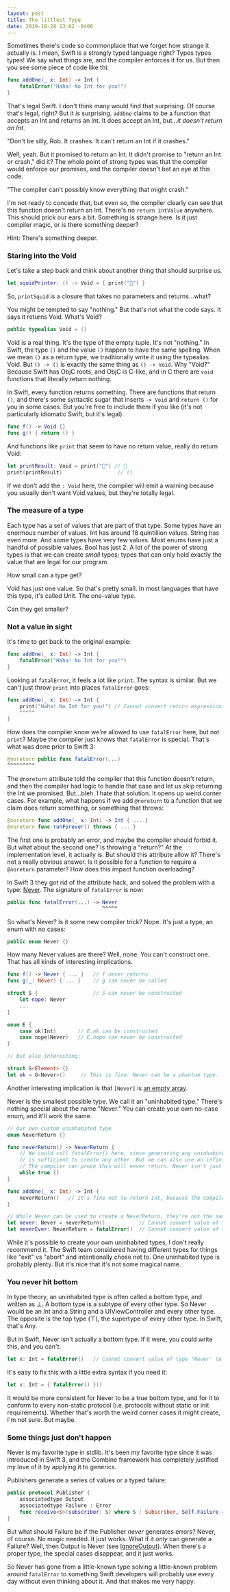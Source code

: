 ```yaml
---
layout: post
title: The littlest Type
date: 2019-10-28 13:02 -0400
---
```

Sometimes there's code so commonplace that we forget how strange it actually is. I mean, Swift is a strongly typed language right? Types types types! We say what things are, and the compiler enforces it for us. But then you see some piece of code like thi:

```swift
func addOne(_ x: Int) -> Int {
    fatalError("Haha! No Int for you!")
}
```

That's legal Swift. I don't think many would find that surprising. Of course that's legal, right? But it *is* surprising. `addOne` claims to be a function that accepts an Int and returns an Int. It does accept an Int, but...*it doesn't return an Int*.

"Don't be silly, Rob. It crashes. It can't return an Int if it crashes."

Well, yeah. But it promised to return an Int. It didn't promise to "return an Int or crash," did it? The whole point of strong types was that the compiler would enforce our promises, and the compiler doesn't bat an eye at this code.

"The compiler can't possibly know everything that might crash."

I'm not ready to concede that, but even so, the compiler clearly can see that this function doesn't return an Int. There's no `return intValue` anywhere. This should prick our ears a bit. Something is strange here. Is it just compiler magic, or is there something deeper?

Hint: There's something deeper.
<!-- more -->

### Staring into the Void

Let's take a step back and think about another thing that should surprise us.

```swift
let squidPrinter: () -> Void = { print("🦑") }
```

So, `printSquid` is a closure that takes no parameters and returns...what?

You might be tempted to say "nothing." But that's not what the code says. It says it returns Void. What's Void?

```swift
public typealias Void = ()
```

Void is a real thing. It's the type of the empty tuple. It's not "nothing." In Swift, the type `()` and the value `()` happen to have the same spelling. When we mean `()` as a return type, we traditionally write it using the typealias Void. But `() -> ()` is exactly the same thing as `() -> Void`. Why "Void?" Because Swift has ObjC roots, and ObjC is C-like, and in C there are `void` functions that literally return nothing.

In Swift, every function returns something. There are functions that return `()`, and there's some syntactic sugar that inserts `-> Void` and `return ()` for you in some cases. But you're free to include them if you like (it's not particularly idiomatic Swift, but it's legal).

```swift
func f() -> Void {}
func g() { return () }
```

And functions like `print` that seem to have no return value, really do return Void:

```swift
let printResult: Void = print("🦑") // 🦑
print(printResult)                  // ()
```

If we don't add the `: Void` here, the compiler will emit a warning because you usually don't want Void values, but they're totally legal.

### The measure of a type

Each type has a set of values that are part of that type. Some types have an enormous number of values. Int has around 18 quintillion values. String has even more. And some types have very few values. Most enums have just a handful of possible values. Bool has just 2. A lot of the power of strong types is that we can create *small* types; types that can only hold exactly the value that are legal for our program.

How small can a type get?

Void has just one value. So that's pretty small. In most languages that have this type, it's called Unit. The one-value type.

Can they get smaller?

### Not a value in sight

It's time to get back to the original example:

```swift
func addOne(_ x: Int) -> Int {
    fatalError("Haha! No Int for you!")
}
```

Looking at `fatalError`, it feels a lot like `print`. The syntax is similar. But we can't just throw `print` into places `fatalError` goes:

```swift
func addOne(_ x: Int) -> Int {
    print("Haha! No Int for you!") // Cannot convert return expression of type '()' to return type 'Int'
    ^^^^^
}
```

How does the compiler know we're allowed to use `fatalError` here, but not `print`? Maybe the compiler just knows that `fatalError` is special. That's what was done prior to Swift 3:

```swift
@noreturn public func fatalError(...)
^^^^^^^^^
```

The `@noreturn` attribute told the compiler that this function doesn't return, and then the compiler had logic to handle that case and let us skip returning the Int we promised. But...bleh. I hate that solution. It opens up weird corner cases. For example, what happens if we add `@noreturn` to a function that we claim does return something, or something that throws:

```swift
@noreturn func addOne(_ x: Int) -> Int { ... }
@noreturn func runForever() throws { ... }
```

The first one is probably an error, and maybe the compiler should forbid it. But what about the second one? Is throwing a "return?" At the implementation level, it actually is. But should this attribute allow it? There's not a really obvious answer. Is it possible for a function to require a `@noreturn` parameter? How does this impact function overloading?

In Swift 3 they got rid of the attribute hack, and solved the problem with a type: [Never](https://github.com/apple/swift-evolution/blob/master/proposals/0102-noreturn-bottom-type.md). The signature of `fatalError` is now:

```swift
public func fatalError(...) -> Never
                               ^^^^^
```

So what's Never? Is it some new compiler trick? Nope. It's just a type, an enum with no cases:

```swift
public enum Never {}
```

How many Never values are there? Well, none. You can't construct one. That has all kinds of interesting implications.

```swift
func f() -> Never { ... }   // f never returns
func g(_: Never) { ... }    // g can never be called

struct S {                  // S can never be constructed
    let nope: Never
    ...
} 

enum E {
    case ok(Int)       // E.ok can be constructed
    case nope(Never)   // E.nope can never be constructed
}

// But also interesting:

struct G<Element> {}
let ok = G<Never>()     // This is fine. Never can be a phantom type.
```

Another interesting implication is that `[Never]` is [an empty array](https://twitter.com/cocoaphony/status/1184470123899478017).

Never is the smallest possible type. We call it an "uninhabited type." There's nothing special about the name "Never." You can create your own no-case enum, and it'll work the same.

```swift
// Our own custom uninhabited type
enum NeverReturn {}

func neverReturn() -> NeverReturn {
    // We could call fatalError() here, since generating any uninhabited type
    // is sufficient to create any other. But we can also use an infinite loop.
    // The compiler can prove this will never return. Never isn't just for crashing!
    while true {}
}

func addOne(_ x: Int) -> Int {
    neverReturn()   // It's fine not to return Int, because the compiler knows this doesn't return
}

// While Never can be used to create a NeverReturn, they're not the same type
let never: Never = neverReturn()           // Cannot convert value of type 'NeverReturn' to specified type 'Never'
let neverEver: NeverReturn = fatalError()  // Cannot convert value of type 'Never' to specified type 'NeverReturn'
```

While it's possible to create your own uninhabited types, I don't really recommend it. The Swift team considered having different types for things like "exit" vs "abort" and intentionally chose not to. One uninhabited type is probably plenty. But it's nice that it's not some magical name.

### You never hit bottom

In type theory, an uninhabited type is often called a bottom type, and written as ⊥. A bottom type is a subtype of every other type. So Never would be an Int and a String and a UIViewController and every other type. The opposite is the top type (⊤), the supertype of every other type. In Swift, that's Any.

But in Swift, Never isn't actually a bottom type. If it were, you could write this, and you can't:

```swift
let x: Int = fatalError()   // Cannot convert value of type 'Never' to specified type 'Int'
```

It's easy to fix this with a little extra syntax if you need it:

```swift
let x: Int = { fatalError() }() 
```

It would be more consistent for Never to be a true bottom type, and for it to conform to every non-static protocol (i.e. protocols without static or init requirements). Whether that's worth the weird corner cases it might create, I'm not sure. But maybe.

### Some things just don't happen

Never is my favorite type in stdlib. It's been my favorite type since it was introduced in Swift 3, and the Combine framework has completely justified my love of it by applying it to generics.

Publishers generate a series of values or a typed failure:

```swift
public protocol Publisher {
    associatedtype Output
    associatedtype Failure : Error
    func receive<S>(subscriber: S) where S : Subscriber, Self.Failure == S.Failure, Self.Output == S.Input
}
```

But what should Failure be if the Publisher *never* generates errors? Never, of course. No magic needed. It just works. What if it *only* can generate a Failure? Well, then Output is Never (see [IgnoreOutput](https://developer.apple.com/documentation/combine/publishers/ignoreoutput)). When there's a proper type, the special cases disappear, and it just works.

So Never has gone from a little-known type solving a little-known problem around `fatalError` to something Swift developers will probably use every day without even thinking about it. And that makes me very happy.